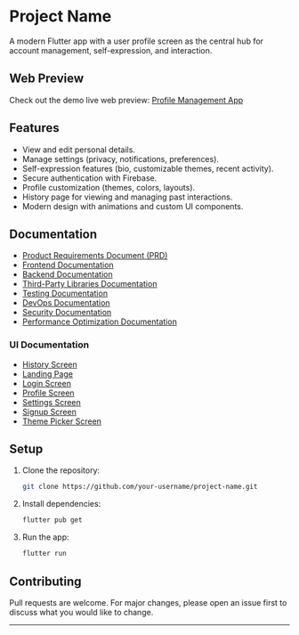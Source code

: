 # Project Name

A modern Flutter app with a user profile screen as the central hub for account management, self-expression, and interaction.

## Web Preview
Check out the demo live web preview: [Profile Management App](https://profile-managementt.netlify.app/)

## Features
- View and edit personal details.
- Manage settings (privacy, notifications, preferences).
- Self-expression features (bio, customizable themes, recent activity).
- Secure authentication with Firebase.
- Profile customization (themes, colors, layouts).
- History page for viewing and managing past interactions.
- Modern design with animations and custom UI components.

## Documentation
- [Product Requirements Document (PRD)](docs/prd.md)
- [Frontend Documentation](docs/frontend.md)
- [Backend Documentation](docs/backend.md)
- [Third-Party Libraries Documentation](docs/third_party_libraries.md)
- [Testing Documentation](docs/testing.md)
- [DevOps Documentation](docs/devops.md)
- [Security Documentation](docs/security.md)
- [Performance Optimization Documentation](docs/performance_optimization.md)

### UI Documentation
- [History Screen](docs/ui/History_Screen.md)
- [Landing Page](docs/ui/Landing_Page.md)
- [Login Screen](docs/ui/Login_Screen.md)
- [Profile Screen](docs/ui/Profile_Screen.md)
- [Settings Screen](docs/ui/Settings_Screen.md)
- [Signup Screen](docs/ui/Signup_Screen.md)
- [Theme Picker Screen](docs/ui/Theme_Picker_Screen.md)

## Setup
1. Clone the repository:
   ```bash
   git clone https://github.com/your-username/project-name.git
   ```

2. Install dependencies:
   ```bash
   flutter pub get
   ```

3. Run the app:
   ```bash
   flutter run
   ```

## Contributing
Pull requests are welcome. For major changes, please open an issue first to discuss what you would like to change.

---